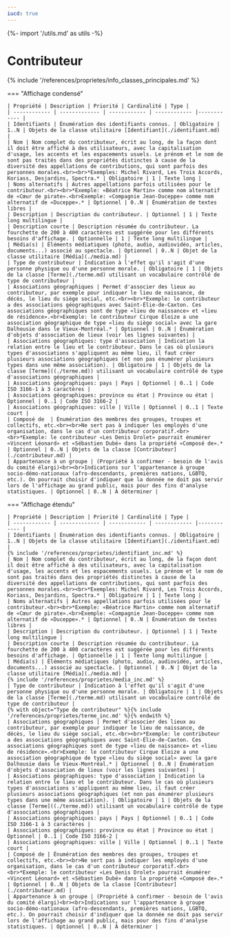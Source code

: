 ```yaml
---
iucd: true
---
```


{%- import '/utils.md' as utils -%}

# Contributeur

{% include '/references/proprietes/info_classes_principales.md' %}

=== "Affichage condensé"

    | Propriété | Description | Priorité | Cardinalité | Type |
    | ------------ | ------------- | ------------ | ------------ |------------ |
    | Identifiants | Énumération des identifiants connus. | Obligatoire | 1..N | Objets de la classe utilitaire [Identifiant](./identifiant.md) |
    | Nom | Nom complet du contributeur, écrit au long, de la façon dont il doit être affiché à des utilisateurs, avec la capitalisation d'usage, les accents et les espacements usuels. Le prénom et le nom de sont pas traités dans des propriétés distinctes à cause de la diversité des appellations de contributions, qui sont parfois des personnes morales.<br><br>*Exemples: Michel Rivard, Les Trois Accords, Koriass, Desjardins, Spectra.* | Obligatoire | 1 | Texte long |
    | Noms alternatifs | Autres appellations parfois utilisées pour le contributeur.<br><br>*Exemple: «Béatrice Martin» comme nom alternatif de «Cœur de pirate».<br>Exemple: «Compagnie Jean-Duceppe» comme nom alternatif de «Duceppe».* | Optionnel | 0..N | Énumération de textes libres |
    | Description | Description du contributeur. | Optionnel | 1 | Texte long multilingue |
    | Description courte | Description résumée du contributeur. La fourchette de 200 à 400 caractères est suggérée pour les différents besoins d'affichage. | Optionnelle | 1 | Texte long multilingue |
    | Média(s) | Éléments médiatiques (photo, audio, audiovidéo, articles, documents...) associé au spectacle. | Optionnel | 0..N | Objet de la classe utilitaire [Média](./media.md) |
    | Type de contributeur | Indication à l'effet qu'il s'agit d'une personne physique ou d'une personne morale. | Obligatoire | 1 | Objets de la classe [Terme](./terme.md) utilisant un vocabulaire contrôlé de type de contributeur |
    | Associations géographiques | Permet d'associer des lieux au contributeur, par exemple pour indiquer le lieu de naissance, de décès, le lieu du siège social, etc.<br><br>*Exemple: le contributeur a des associations géographiques avec Saint-Élie-de-Caxton. Ces associations géographiques sont de type «lieu de naissance» et «lieu de résidence».<br>Exemple: le contributeur Cirque Eloize a une association géographique de type «lieu du siège social» avec la gare Dalhousie dans le Vieux-Montréal.* | Optionnel | 0..N | Énumération d'objets d'association de lieux (voir les lignes suivantes) |
    | Associations géographiques: type d'association | Indication la relation entre le lieu et le contributeur. Dans le cas où plusieurs types d'associations s'appliquent au même lieu, il faut créer plusieurs associations géographiques (et non pas énumérer plusieurs types dans une même association). | Obligatoire | 1 | Objets de la classe [Terme]((./terme.md)) utilisant un vocabulaire contrôlé de type d'associations géographiques |
    | Associations géographiques: pays | Pays | Optionnel | 0..1 | Code ISO 3166-1 à 3 caractères |
    | Associations géographiques: province ou état | Province ou état | Optionnel | 0..1 | Code ISO 3166-2 |
    | Associations géographiques: ville | Ville | Optionnel | 0..1 | Texte court |
    | Composé de  | Énumération des membres des groupes, troupes et collectifs, etc.<br><br>Ne sert pas à indiquer les employés d'une organisation, dans le cas d'un contributeur corporatif.<br><br>*Exemple: le contributeur «Les Denis Drolet» pourrait énumérer «Vincent Léonard» et «Sébastien Dubé» dans la propriété «Composé de».* | Optionnel | 0..N | Objets de la classe [Contributeur](./contributeur.md) |
    | Appartenance à un groupe | (Propriété à confirmer - besoin de l'avis du comité élargi)<br><br>Indications sur l'appartenance à groupe socio-démo-nationaux (afro-descendants, premières nations, LGBTQ, etc.). On pourrait choisir d'indiquer que la donnée ne doit pas servir lors de l'affichage au grand public, mais pour des fins d'analyse statistiques. | Optionnel | 0..N | À déterminer |

=== "Affichage étendu"

    | Propriété | Description | Priorité | Cardinalité | Type |
    | ------------ | ------------- | ------------ | ------------ |------------ |
    | Identifiants | Énumération des identifiants connus. | Obligatoire | 1..N | Objets de la classe utilitaire [Identifiant](./identifiant.md) |
    {% include '/references/proprietes/identifiant_inc.md' %}
    | Nom | Nom complet du contributeur, écrit au long, de la façon dont il doit être affiché à des utilisateurs, avec la capitalisation d'usage, les accents et les espacements usuels. Le prénom et le nom de sont pas traités dans des propriétés distinctes à cause de la diversité des appellations de contributions, qui sont parfois des personnes morales.<br><br>*Exemples: Michel Rivard, Les Trois Accords, Koriass, Desjardins, Spectra.* | Obligatoire | 1 | Texte long |
    | Noms alternatifs | Autres appellations parfois utilisées pour le contributeur.<br><br>*Exemple: «Béatrice Martin» comme nom alternatif de «Cœur de pirate».<br>Exemple: «Compagnie Jean-Duceppe» comme nom alternatif de «Duceppe».* | Optionnel | 0..N | Énumération de textes libres |
    | Description | Description du contributeur. | Optionnel | 1 | Texte long multilingue |
    | Description courte | Description résumée du contributeur. La fourchette de 200 à 400 caractères est suggérée pour les différents besoins d'affichage. | Optionnelle | 1 | Texte long multilingue |
    | Média(s) | Éléments médiatiques (photo, audio, audiovidéo, articles, documents...) associé au spectacle. | Optionnel | 0..N | Objet de la classe utilitaire [Média](./media.md) |
    {% include '/references/proprietes/media_inc.md' %}
    | Type de contributeur | Indication à l'effet qu'il s'agit d'une personne physique ou d'une personne morale. | Obligatoire | 1 | Objets de la classe [Terme](./terme.md) utilisant un vocabulaire contrôlé de type de contributeur |
    {% with object="Type de contributeur" %}{% include '/references/proprietes/terme_inc.md' %}{% endwith %}
    | Associations géographiques | Permet d'associer des lieux au contributeur, par exemple pour indiquer le lieu de naissance, de décès, le lieu du siège social, etc.<br><br>*Exemple: le contributeur a des associations géographiques avec Saint-Élie-de-Caxton. Ces associations géographiques sont de type «lieu de naissance» et «lieu de résidence».<br>Exemple: le contributeur Cirque Eloize a une association géographique de type «lieu du siège social» avec la gare Dalhousie dans le Vieux-Montréal.* | Optionnel | 0..N | Énumération d'objets d'association de lieux (voir les lignes suivantes) |
    | Associations géographiques: type d'association | Indication la relation entre le lieu et le contributeur. Dans le cas où plusieurs types d'associations s'appliquent au même lieu, il faut créer plusieurs associations géographiques (et non pas énumérer plusieurs types dans une même association). | Obligatoire | 1 | Objets de la classe [Terme]((./terme.md)) utilisant un vocabulaire contrôlé de type d'associations géographiques |
    | Associations géographiques: pays | Pays | Optionnel | 0..1 | Code ISO 3166-1 à 3 caractères |
    | Associations géographiques: province ou état | Province ou état | Optionnel | 0..1 | Code ISO 3166-2 |
    | Associations géographiques: ville | Ville | Optionnel | 0..1 | Texte court |
    | Composé de | Énumération des membres des groupes, troupes et collectifs, etc.<br><br>Ne sert pas à indiquer les employés d'une organisation, dans le cas d'un contributeur corporatif.<br><br>*Exemple: le contributeur «Les Denis Drolet» pourrait énumérer «Vincent Léonard» et «Sébastien Dubé» dans la propriété «Composé de».* | Optionnel | 0..N | Objets de la classe [Contributeur](./contributeur.md) |
    | Appartenance à un groupe | (Propriété à confirmer - besoin de l'avis du comité élargi)<br><br>Indications sur l'appartenance à groupe socio-démo-nationaux (afro-descendants, premières nations, LGBTQ, etc.). On pourrait choisir d'indiquer que la donnée ne doit pas servir lors de l'affichage au grand public, mais pour des fins d'analyse statistiques. | Optionnel | 0..N | À déterminer |
